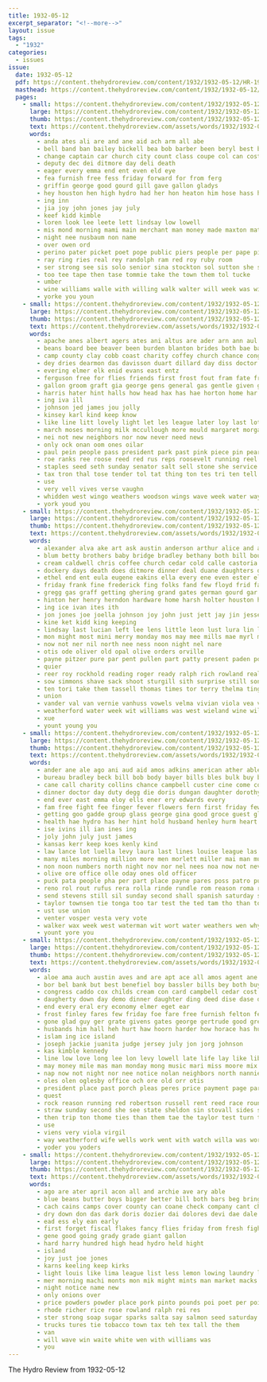 ```yaml
---
title: 1932-05-12
excerpt_separator: "<!--more-->"
layout: issue
tags:
  - "1932"
categories:
  - issues
issue:
  date: 1932-05-12
  pdf: https://content.thehydroreview.com/content/1932/1932-05-12/HR-1932-05-12.pdf
  masthead: https://content.thehydroreview.com/content/1932/1932-05-12/masthead/HR-1932-05-12.jpg
  pages:
    - small: https://content.thehydroreview.com/content/1932/1932-05-12/small/HR-1932-05-12-01.jpg
      large: https://content.thehydroreview.com/content/1932/1932-05-12/large/HR-1932-05-12-01.jpg
      thumb: https://content.thehydroreview.com/content/1932/1932-05-12/thumbnails/HR-1932-05-12-01.jpg
      text: https://content.thehydroreview.com/assets/words/1932/1932-05-12/HR-1932-05-12-01.txt
      words:
        - anda ates ali are and ane aid ach arm all abe
        - bell band ban bailey bickell bea bob barber been beryl best begin ber bradle baptist
        - change captain car church city count class coupe col can cost con clarence
        - deputy dec dei ditmore day deli death
        - eager every emma end ent even eld eye
        - fea furnish free fess friday forward for from ferg
        - griffin george good gourd gill gave gallon gladys
        - hey houston hen high hydro had her hon heaton him hose hass home
        - ing inn
        - jia joy john jones jay july
        - keef kidd kimble
        - loren look lee leete lett lindsay low lowell
        - mis mond morning mami main merchant man money made maxton mat mise miss matter mills mayor may
        - night nee nusbaum non name
        - over owen ord
        - perino pater picket poet pope public piers people per pape piece proce pleasure poggio prim past
        - ray ring ries real rey randolph ram red roy ruby room
        - ser strong see sis solo senior sina stockton sol sutton she second stevens sunday singer sheriff session
        - too tee tape then tase tommie take the town them tol tucke
        - umber
        - wine williams walle with willing walk walter will week was wilma waller
        - yorke you youn
    - small: https://content.thehydroreview.com/content/1932/1932-05-12/small/HR-1932-05-12-02.jpg
      large: https://content.thehydroreview.com/content/1932/1932-05-12/large/HR-1932-05-12-02.jpg
      thumb: https://content.thehydroreview.com/content/1932/1932-05-12/thumbnails/HR-1932-05-12-02.jpg
      text: https://content.thehydroreview.com/assets/words/1932/1932-05-12/HR-1932-05-12-02.txt
      words:
        - apache anes albert agers ates ani altus are ader arn ann aul ard and able area all ashing
        - beans board bee beaver been burden blanton brides both bae baptist bethel buy book brought burl but basket bere best bulk bouquet bingham bett business bills bride begin
        - camp county clay cobb coast charity coffey church chance congress cin cake cotton close come cost cena cleveland cox case car cat choice caddo cas chief cloud che cee coffee cach cun charles cons call castoria city cheap carnegie coriell can
        - dey dries dearmon das davisson duart dillard day diss doctor
        - evering elmer elk enid evans east entz
        - ferguson free for flies friends first frost fout fram fate france favorite friday fail friend frederick from front foe few
        - gallon groom graft gia george gens general gas gentle given gave gena gal gov gay gance groce grover golden good
        - harris hater hint halls how head hax has hae horton home har harsh hinton hes harry hope hour hydro hobart harness heart hopley helen hopes him hunt her herndon hold
        - ing iva ill
        - johnson jed james jou jolly
        - kinsey karl kind keep know
        - like line litt lovely light let les league later loy last lot long law leader lue little lamp
        - march moses morning milk mccullough more mould margaret morgan maple method minis mis miss mat moore marx mauk market mock made marcum mies most many mai memory mak may mose men mallory
        - nei not new neighbors nor now never need news
        - only ock onan oom ones oilar
        - paul pein people pass president park past pink piece pin pear pounds perfect pad part paper per pastel peery pro pean pepper pastor pork perle pone place pitz page
        - roe ranks ree roose reed red rus reps roosevelt running reel ringling russian rold reason rexford res rains russi ramming ray reeds rone ring
        - staples seed seth sunday senator salt sell stone she service say shown smiles still serre sues sos state spells snyder states sat sot sill side show such shaw smith sine single sinclair shower standard sax spark send store sear sick sena stand sense sur small shaker scout sor strike
        - tax tron thal tose tender tol tat thing ton tes tri ten tell tims tate thomas thelma ted the test try thom tammany tall them than tae tonne
        - use
        - very vell vives verse vaughn
        - whidden west wingo weathers woodson wings wave week water way wire wirt welcome wheat was will wil wedding with warren wild
        - york youd you
    - small: https://content.thehydroreview.com/content/1932/1932-05-12/small/HR-1932-05-12-03.jpg
      large: https://content.thehydroreview.com/content/1932/1932-05-12/large/HR-1932-05-12-03.jpg
      thumb: https://content.thehydroreview.com/content/1932/1932-05-12/thumbnails/HR-1932-05-12-03.jpg
      text: https://content.thehydroreview.com/assets/words/1932/1932-05-12/HR-1932-05-12-03.txt
      words:
        - alexander alva ake art ask austin anderson arthur alice and arth ani asay anima aid ako archie all arkansas ane angie aud aul
        - blum betty brothers baby bridge bradley bethany both bill boucher best baptist brother bertha bandy burgman black bartley business brought barnard bruce boyd band boy bottle
        - cream caldwell chris coffee church cedar cold calle castoria christian come came cox city constant clarence cas corkle chas curnutt can cyril castor chester chance cia cat cor crawl coker cartwright curt chest cake chey comfort choy carl cope call colony
        - dockery days death does ditmore dinner deal duane daughters dean dys der davina daughter dooley din deputy davenport day dumas dennis davis davi dunnington
        - ethel end ent eula eugene eakins ella every ene even ester eldred
        - friday frank fine frederick fing folks fand few floyd frid fax friend frankie flies fisher fune fam free from friends fin first felton favor frias frida for faye
        - gregg gas graff getting ghering grand gates german gourd gar gold george gerber good
        - hinton her henry herndon hardware home harsh holter houston hill hea hamilton ham horace hettie hus herland hot hainline hendrix hin hom har held hug harold had hed halt hoyt hydro
        - ing ice ivan ites ith
        - jon jones joe joella johnson joy john just jett jay jin jesse
        - kine ket kidd king keeping
        - lindsay last lucian left lee lens little leon lust lura lin louise lao lorita loeb
        - mon might most mini merry monday mos may mee mills mae myrl mins miller meek martha morning maude market mas meck mil made morris miss min must mire monda mill myrtle marshall melton mith men maxine
        - now not ner nil north nee ness noon night nel nare
        - otis ode oliver old opal olive orders orville
        - payne pitzer pure par pent pullen part patty present paden potter phen pop park pies
        - quier
        - reer roy rockhold reading roger ready ralph rich rowland real
        - sow simmons shave sack shoot sturgill sith surprise still song sunday sun son she stove salli smith soo service sister sophia sunda spain south store state side sparks sylvester scot school sexe sutton stache stevens sam standard short sony scott saturday style stitt simpson sleep
        - ten tori take them tassell thomas times tor terry thelma ting tiny the tho triplett tat tony taylor tia
        - union
        - vander val van vernie vanhuss vowels velma vivian viola vea vietor
        - weatherford water week wit williams was west wieland wine wil wild wool white wells will winona weather wyatt wax while went worth woosley willian wife whit with way
        - xue
        - yount young you
    - small: https://content.thehydroreview.com/content/1932/1932-05-12/small/HR-1932-05-12-04.jpg
      large: https://content.thehydroreview.com/content/1932/1932-05-12/large/HR-1932-05-12-04.jpg
      thumb: https://content.thehydroreview.com/content/1932/1932-05-12/thumbnails/HR-1932-05-12-04.jpg
      text: https://content.thehydroreview.com/assets/words/1932/1932-05-12/HR-1932-05-12-04.txt
      words:
        - ander ane ale ago ani aud aid amos adkins american ather able all ables ace and are
        - bureau bradley beck bill bob body bayer bills bles bulk buy bota bee been bor both bier business bandy bec bring blaine barrett but better besta bag bett boe black
        - cane call charity collins chance campbell custer cine come cone col cross cust chronic chem charlie county comes cases can chi cor cael cee colony college cage cline chan caddo carl came camille che church case
        - dinner doctor day duty degg die doris dungan daughter dorothy death davidson ditmore due during dear date dome duart
        - end ever east emma eloy ells ener ery edwards every
        - fam free fight fee finger fever flowers fern first friday few fase far front frank files farey friends for figures from feld fuss
        - getting goo gadde group glass george gina good groce guest glen grow
        - health hae hydro has her hint hold husband henley hurm heart home hinton hands hop house helen heaton harry harness hot hatfield hag hope
        - ise ivins ill ian ines ing
        - joly john july just james
        - kansas kerr keep koes kenly kind
        - law lance lot luella levy laura last lines louise league las life lovely line lynn lin
        - many miles morning million more men morlett miller mai man much mckenna marion miner matt may monday memory mech maw means must milk mur mere mis most made marcum muni myrtle mile miss mota
        - non noon numbers north night nov nor nel nees noa now not never ness neu nil
        - olive ore office olle oday ones old officer
        - puck pata people pha per part place payne pares poss patro public pau pay pair pro page pounds pein person present pepe pio patient plasky pepper
        - reno rol rout rufus rera rolla rinde rundle rom reason roma rest res rhea ranger rally ray running rai
        - send stevens still sil sunday second shall spanish saturday sine side speech seems sul sam shipp smith sour see short she standard soe show sever scott severe sea stahl soon seip shaker salt stephenson sale setting star salary sick
        - taylor townsen tie tonga too tar test the ted tam tho than tote tine tas treat tate tom take tax
        - ust use union
        - venter vosper vesta very vote
        - walker wax week west waterman wit wort water weathers wen why wary wife will wilma wilson weeks weatherford ways with wader wal walter williams was warren while
        - yount yore you
    - small: https://content.thehydroreview.com/content/1932/1932-05-12/small/HR-1932-05-12-05.jpg
      large: https://content.thehydroreview.com/content/1932/1932-05-12/large/HR-1932-05-12-05.jpg
      thumb: https://content.thehydroreview.com/content/1932/1932-05-12/thumbnails/HR-1932-05-12-05.jpg
      text: https://content.thehydroreview.com/assets/words/1932/1932-05-12/HR-1932-05-12-05.txt
      words:
        - aloe ama auch austin aves and are apt ace all amos agent ane ach ave art
        - bor bel bank but best benefiel boy bassler bills bey both buy bus beasley buyers bridge body
        - congress caddo cox childs cream con card campbell cedar cost clerk city chis chet coop carl call castoria chair cay court count can charity cone coriell close child carnegie coffee county
        - daugherty down day demo dinner daughter ding deed dise dase death done dog doing dunithan
        - end every eral ery economy elmer eget ear
        - frost finley fares few friday foe fare free furnish felton fell frey from full fire fresh for far farm first
        - gone glad guy ger grate givens gates george gertrude good gregory govern
        - husbands him hall heh hurt haw hoorn harder how horace has hurd heed herb hon her hydro heart hey harry home harold har honor house heaven
        - islam ing ice island
        - joseph jackie juanita judge jersey july jon jorg johnson
        - kas kimble kennedy
        - line low love long lee lon levy lowell late life lay like liberal lane lawrence light last lines
        - may money mile mas man monday mong music mari miss moore mix menary mapel more much mono must missouri many merry means mil mond mor mean menda maynard
        - nap now not night nor nee notice nolan neighbors north nannie nina
        - oles olen oglesby office och ore old orr otis
        - president place past porch pleas peres price payment page parrish people prima pee perle pain pacific pay
        - quest
        - rock reason running red robertson russell rent reed race round ress row
        - straw sunday second she see state sheldon sin stovall sides summ subject seen saturday sat stute sime spare story summer seer standard sheriff sleep schools smith sun sale sos shall scarth save
        - then trip ton thome ties than them tae the taylor test turn tie tee tin too ted thet take
        - use
        - viens very viola virgil
        - way weatherford wife wells work went with watch willa was world wilson why while warn week will weather wit wess
        - yoder you yoders
    - small: https://content.thehydroreview.com/content/1932/1932-05-12/small/HR-1932-05-12-06.jpg
      large: https://content.thehydroreview.com/content/1932/1932-05-12/large/HR-1932-05-12-06.jpg
      thumb: https://content.thehydroreview.com/content/1932/1932-05-12/thumbnails/HR-1932-05-12-06.jpg
      text: https://content.thehydroreview.com/assets/words/1932/1932-05-12/HR-1932-05-12-06.txt
      words:
        - ago are ater april acon all and archie ave ary able
        - blue beans butter boys bigger better bill both bars beg bring bob brown bery big beryl bruce bartley but bacon
        - cach cains camps cover county can coane check company cant chester corn coker chelf cream cost city coffee call come che
        - dry down don das dark doris dozier dai dolores devi dae dale dairy duce
        - ead ess ely ean early
        - first forget fiscal flakes fancy flies friday from fresh fight for few far farm finger fever
        - gene good going grady grade giant gallon
        - hard harry hundred high head hydro held hight
        - island
        - joy just joe jones
        - karns keeling keep kirks
        - light louis like lima league list less lemon lowing laundry ley lard
        - mer morning machi monts mon mik might mints man market macks maxton meal mae moore may
        - night notice name new
        - only onions over
        - price powders powder place pork pinto pounds poi poet per point pound poor peaches payne pro pure prey pec public
        - rhode richer rice rose rowland ralph rei res
        - ster strong soap sugar sparks salta say salmon seed saturday sweet sale side sack salt sunny standard spark state second
        - trucks tures tie tobacco town tax teh tex tall the them
        - van
        - will wave win waite white wen with williams was
        - you
---
```


The Hydro Review from 1932-05-12

<!--more-->

